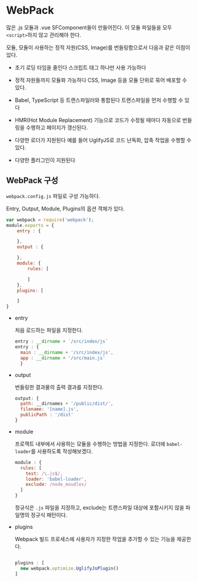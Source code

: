 # WebPack

많은 .js 모듈과 .vue SFComponent들이 만들어진다. 이 모듈 파일들을 모두 `<script>`하지 않고 관리해야 한다.

모듈, 모듈이 사용하는 정적 자원(CSS, Image)를 번들링함으로서 다음과 같은 이점이 있다.

* 초기 로딩 타임을 줄인다
    스크립트 태그 하나만 사용 가능하다

* 정적 자원들까지 모듈화 가능하다
    CSS, Image 등을 모듈 단위로 묶어 배포할 수 있다.

* Babel, TypeScript 등 트랜스파일러와 통합된다
    트랜스파일을 먼저 수행할 수 있다

* HMR(Hot Module Replacement) 기능으로 코드가 수정될 때마다 자동으로 번들링을 수행하고 페이지가 갱신된다.

* 다양한 로더가 지원된다
    예를 들어 UglifyJS로 코드 난독화, 압축 작업을 수행할 수 있다.

* 다양한 플러그인이 지원된다

## WebPack 구성

`webpack.config.js` 파일로 구성 가능하다.

Entry, Output, Module, Plugins의 옵션 객체가 있다.

```js
var webpack = require('webpack');
module.exports = {
    entry : {

    },
    output : {

    },
    module: {
        rules: [

        ]
    },
    plugins: [

    ]
}
```

* entry

  처음 로드하는 파일을 지정한다.

  ```js
  entry : __dirname + `/src/index/js`
  entry : {
    main : __dirname + '/src/index/js',
    app : __dirname + '/src/main.js'
    }
  ```

* output

  번들링한 결과물의 출력 결과를 지정한다.

  ```js
  output: {
    path: __dirnames + '/public/dist/',
    filename: '[name].js',
    publicPath : '/dist'
  }
  ```

* module

  프로젝트 내부에서 사용하는 모듈을 수행하는 방법을 지정한다.
  로더에 `babel-loader`를 사용하도록 작성해보겠다.

  ```js
  module : {
    rules: [
      test: /\.js$/,
      loader: 'babel-loader',
      exclude: /node_moudles/
    ]
  }
  ```

  정규식은 `.js` 파일을 지정하고, exclude는 트랜스파일 대상에 포함시키지 않을 파일명의 정규식 패턴이다.

* plugins

  Webpack 빌드 프로세스에 사용자가 지정한 작업을 추가할 수 있는 기능을 제공한다.

  ```js
  
  plugins : [
    new webpack.optimize.UglifyJsPlugin()
  ]
  ```
